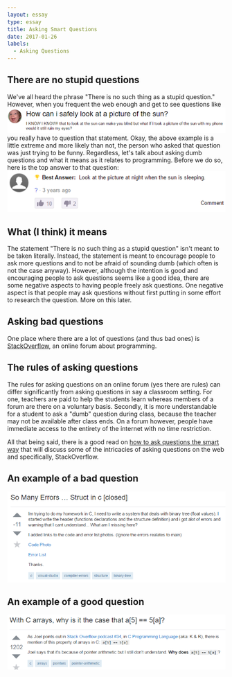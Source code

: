 ```yaml
---
layout: essay
type: essay
title: Asking Smart Questions
date: 2017-01-26
labels:
  - Asking Questions
---
```


## There are no stupid questions
We've all heard the phrase "There is no such thing as a stupid question." However, when you frequent the web enough and get to see questions like 
<img class="ui image" src="../images/dumb-yahoo-question.png">
you really have to question that statement. Okay, the above example is a little extreme and more likely than not, the person who asked that question was just trying to be funny. Regardless, let's talk about asking dumb questions and what it means as it relates to programming. Before we do so, here is the top answer to that question:
<img class="ui image" src="../images/dumb-yahoo-answer.png">

## What (I think) it means
The statement "There is no such thing as a stupid question" isn't meant to be taken literally. Instead, the statement is meant to encourage people to ask more questions and to not be afraid of sounding dumb (which often is not the case anyway). However, although the intention is good and encouraging people to ask questions seems like a good idea, there are some negative aspects to having people freely ask questions. One negative aspect is that people may ask questions without first putting in some effort to research the question. More on this later.

## Asking bad questions
One place where there are a lot of questions (and thus bad ones) is [StackOverflow](http://stackoverflow.com/), an online forum about programming.

## The rules of asking questions
The rules for asking questions on an online forum (yes there are rules) can differ significantly from asking questions in say a classroom setting. For one, teachers are paid to help the students learn whereas members of a forum are there on a voluntary basis. Secondly, it is more understandable for a student to ask a "dumb" question during class, because the teacher may not be available after class ends. On a forum however, people have immediate access to the entirety of the internet with no time restriction.

All that being said, there is a good read on [how to ask questions the smart way](http://www.catb.org/esr/faqs/smart-questions.html) that will discuss some of the intricacies of asking questions on the web and specifically, StackOverflow.

## An example of a bad question
<img class="ui image" src="../images/bad-stack-overflow-question.png">

## An example of a good question
<img class="ui image" src="../images/good-stack-overflow-question.png">

